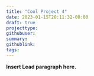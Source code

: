 ```yaml
---
title: "Cool Project 4"
date: 2023-01-15T20:11:32-08:00
draft: true
projecttype:
githubuser:
summary: 
githublink:
tags:
---
```


**Insert Lead paragraph here.**

